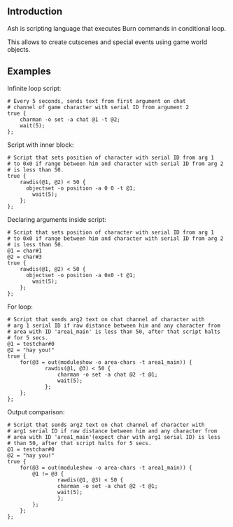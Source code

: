 ## Introduction
Ash is scripting language that executes Burn commands in conditional loop.

This allows to create cutscenes and special events using game world objects.

## Examples
Infinite loop script:
```
# Every 5 seconds, sends text from first argument on chat
# channel of game character with serial ID from argument 2
true {
    charman -o set -a chat @1 -t @2;
    wait(5);
};
```

Script with inner block:
```
# Script that sets position of character with serial ID from arg 1
# to 0x0 if range between him and character with serial ID from arg 2
# is less than 50.
true {
    rawdis(@1, @2) < 50 {
      objectset -o position -a 0 0 -t @1;
	    wait(5);
    };
};
```

Declaring arguments inside script:
```
# Script that sets position of character with serial ID from arg 1
# to 0x0 if range between him and character with serial ID from arg 2
# is less than 50.
@1 = char#1
@2 = char#3
true {
    rawdis(@1, @2) < 50 {
      objectset -o position -a 0x0 -t @1;
	    wait(5);
    };
};
```

For loop:
```
# Script that sends arg2 text on chat channel of character with
# arg 1 serial ID if raw distance between him and any character from
# area with ID 'area1_main' is less than 50, after that script halts 
# for 5 secs.
@1 = testchar#0
@2 = "hay you!"
true {
	for(@3 = out(moduleshow -o area-chars -t area1_main)) {
     		rawdis(@1, @3) < 50 {
        		charman -o set -a chat @2 -t @1;
        		wait(5);
	     	};
	};
};
```

Output comparison:
```
# Script that sends arg2 text on chat channel of character with
# arg1 serial ID if raw distance between him and any character from
# area with ID 'area1_main'(expect char with arg1 serial ID) is less 
# than 50, after that script halts for 5 secs.
@1 = testchar#0
@2 = "hay you!"
true {
	for(@3 = out(moduleshow -o area-chars -t area1_main)) {
		@1 != @3 {
	     		rawdis(@1, @3) < 50 {
				charman -o set -a chat @2 -t @1;
				wait(5);
		     	};
		};
	};
};
```
